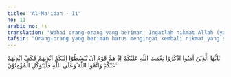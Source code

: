 ```yaml
---
title: "Al-Ma'idah - 11"
no: 11
arabic_no: ١١
translation: "Wahai orang-orang yang beriman! Ingatlah nikmat Allah (yang diberikan) kepadamu, ketika suatu kaum bermaksud hendak menyerangmu dengan tangannya, lalu Allah menahan tangan mereka dari kamu. Dan bertakwalah kepada Allah, dan hanya kepada Allah-lah hendaknya orang-orang beriman itu bertawakal."
tafsir: "Orang-orang yang beriman harus mengingat kembali nikmat yang sangat besar yang diberikan kepada mereka dengan kekuasaan-Nya, Allah telah menahan dan membebaskan mereka dari suatu kejahatan yang sangat berbahaya yang direncanakan oleh orang-orang kafir.\n\nBanyak riwayat yang menceritakan tentang sebab turunnya ayat ini yang pada umumnya berkisar di sekitar seorang laki-laki dari suku Muharib yang diutus oleh kaumnya untuk membunuh Nabi Muhammad saw. Riwayat yang terkuat ialah yang dikuatkan oleh al-Hakim dari hadis Jabir, yaitu seorang laki-laki dari suku Muharib bernama Gauras bin Haris datang dan berdiri di hadapan Rasulullah saw seraya (menghunus pedang) dan berkata, \"Siapakah yang dapat membelamu?\" Rasulullah saw menjawab, \"Allah\" maka terjatuhlah pedang itu dari tangannya lalu diambil oleh Rasulullah saw seraya berkata, \"Siapakah yang dapat membelamu?\", laki-laki itu menjawab, \"Jadilah engkau sebaik-baik orang yang bertindak.\" Rasulullah bertanya, \"Maukah engkau mengakui bahwa tiada tuhan selain Allah dan sesungguhnya aku adalah Rasul-Nya ?\" Laki-laki itu menjawab, \"Saya berjanji bahwa saya tidak akan memerangimu dan tidak akan turut dengan kaum yang akan memerangimu.\" Lalu Rasulullah saw membebaskannya, setelah ia kembali kepada kaumnya ia berkata kepada mereka: \"Saya baru saja datang menjumpai seorang manusia yang paling baik yaitu Rasulullah saw.\"\n\nAyat ini mengajak orang-orang yang beriman untuk mengingat kembali nikmat yang akan diberikan kepada mereka pada waktu menghadapi kaum yang bermaksud jahat, Allah menahan dan melepaskan mereka dari bahaya kejahatan musuh.\n\nMenurut sebagian ahli tafsir yang dimaksud dengan kejahatan dalam ayat ini ialah kejahatan Gauras yang tersebut di atas. Sebagian lain berpendapat bahwa yang dimaksud, ialah semua kejahatan yang dilakukan oleh orang kafir kepada Rasulullah dan para sahabatnya pada permulaan lahirnya Islam dan mereka selalu dilindungi Allah.\n\nMengingat hal-hal serupa itu sangat besar manfaatnya bagi kehidupan orang-orang yang beriman, akan lebih memperteguh imannya kepada Allah dan kekuasaan-Nya dan menimbulkan semangat dan kepercayaan kepada diri sendiri dalam menghadapi kesusahan dan penderitaan untuk menegakkan kebenaran. Pada akhir ayat ini, Allah memerintahkan kepada orang-orang mukmin supaya tetap bertakwa kepada-Nya yang telah memperlihatkan kekuasaan-Nya dalam menolong dan melindungi mereka dari kejahatan musuh. Allah menyuruh kaum Muslimin bertawakal kepada-Nya, setelah mereka melakukan usaha dan ikhtiar menurut kemampuan mereka, dan melarang mereka bertawakal selain kepada Allah."
---
```


يٰٓاَيُّهَا الَّذِيْنَ اٰمَنُوا اذْكُرُوْا نِعْمَتَ اللّٰهِ عَلَيْكُمْ اِذْ هَمَّ قَوْمٌ اَنْ يَّبْسُطُوْٓا اِلَيْكُمْ اَيْدِيَهُمْ فَكَفَّ اَيْدِيَهُمْ عَنْكُمْۚ وَاتَّقُوا اللّٰهَ ۗوَعَلَى اللّٰهِ فَلْيَتَوَكَّلِ الْمُؤْمِنُوْنَ ࣖ 
